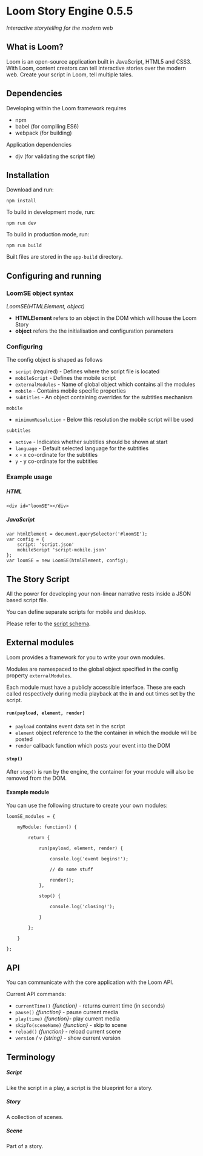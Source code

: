 # Loom Story Engine 0.5.5
*Interactive storytelling for the modern web*

## What is Loom?
Loom is an open-source application built in JavaScript, HTML5 and CSS3. With Loom, content creators can tell interactive stories over the modern web. Create your script in Loom, tell multiple tales.

## Dependencies

Developing within the Loom framework requires
- npm
- babel (for compiling ES6)
- webpack (for building)

Application dependencies
- djv (for validating the script file)

## Installation
Download and run:

```
npm install

```
To build in development mode, run:

```
npm run dev

```

To build in production mode, run:

```
npm run build

```

Built files are stored in the `app-build` directory.

## Configuring and running

### LoomSE object syntax

_LoomSE(HTMLElement, object)_

- **HTMLElement** refers to an object in the DOM which will house the Loom Story
- **object** refers the the initialisation and configuration parameters

### Configuring

The config object is shaped as follows

- `script` (required) - Defines where the script file is located
- `mobileScript` - Defines the mobile script
- `externalModules` - Name of global object which contains all the modules
- `mobile` - Contains mobile specific properties
- `subtitles` - An object containing overrides for the subtitles mechanism

`mobile`
- `minimumResolution` - Below this resolution the mobile script will be used

`subtitles`
- `active` - Indicates whether subtitles should be shown at start
- `language` - Default selected language for the subtitles
- `x` - x co-ordinate for the subtitles
- `y` - y co-ordinate for the subtitles

### Example usage

##### HTML
```
<div id="loomSE"></div>
```

##### JavaScript
```
var htmlElement = document.querySelector('#loomSE');
var config = {
    script: 'script.json'
    mobileScript 'script-mobile.json'
};
var loomSE = new LoomSE(htmlElement, config);

```

## The Story Script
All the power for developing your non-linear narrative rests inside a JSON based script file.

You can define separate scripts for mobile and desktop.

Please refer to the [script schema](app-src/LoomSE/schemas/script.json).

## External modules
Loom provides a framework for you to write your own modules.

Modules are namespaced to the global object specified in the config property `externalModules`.

Each module must have a publicly accessible interface. These are each called respectively during media playback at the
in and out times set by the script.

#### `run(payload, element, render)`

- `payload` contains event data set in the script
- `element` object reference to the the container in which the module will be posted
- `render` callback function which posts your event into the DOM

#### `stop()`

After `stop()` is run by the engine, the container for your module will also be removed from the DOM.

#### Example module
You can use the following structure to create your own modules:

```
loomSE_modules = {

    myModule: function() {

        return {
    
            run(payload, element, render) {
    
                console.log('event begins!');
    
                // do some stuff
    
                render();
            },
    
            stop() {
    
                console.log('closing!');
    
            }
    
        };
        
    }

};
```

## API
You can communicate with the core application with the Loom API.

Current API commands:

- `currentTime()` _{function}_ - returns current time (in seconds)
- `pause()` _{function}_ - pause current media
- `play(time)` _{function}_- play current media
- `skipTo(sceneName)` _{function}_ - skip to scene
- `reload()` _{function}_ - reload current scene
- `version` / `v` _{string}_ - show current version

## Terminology

##### Script
Like the script in a play, a script is the blueprint for a story.

##### Story
A collection of scenes.

##### Scene
Part of a story.
